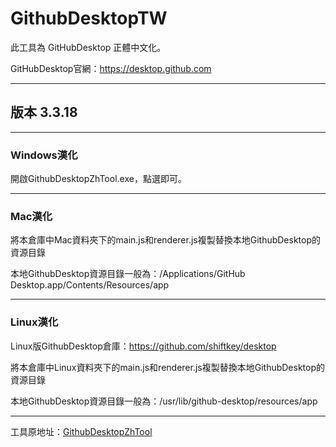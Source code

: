 # GithubDesktopTW
此工具為 GitHubDesktop 正體中文化。

GitHubDesktop官網：https://desktop.github.com

---
## 版本 3.3.18

---
### Windows漢化
開啟GithubDesktopZhTool.exe，點選即可。

---
### Mac漢化
將本倉庫中Mac資料夾下的main.js和renderer.js複製替換本地GithubDesktop的資源目錄

本地GithubDesktop資源目錄一般為：/Applications/GitHub Desktop.app/Contents/Resources/app

---
### Linux漢化
Linux版GithubDesktop倉庫：https://github.com/shiftkey/desktop

將本倉庫中Linux資料夾下的main.js和renderer.js複製替換本地GithubDesktop的資源目錄

本地GithubDesktop資源目錄一般為：/usr/lib/github-desktop/resources/app

---
工具原地址：[GithubDesktopZhTool](https://github.com/robotze/GithubDesktopZhTool)